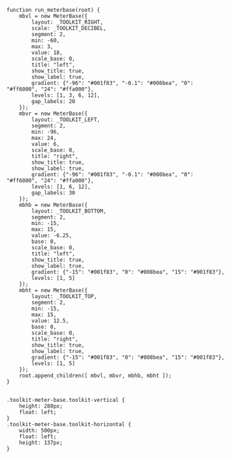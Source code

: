     function run_meterbase(root) {
        mbvl = new MeterBase({
            layout: _TOOLKIT_RIGHT,
            scale: _TOOLKIT_DECIBEL,
            segment: 2,
            min: -60,
            max: 3,
            value: 18,
            scale_base: 0,
            title: "left",
            show_title: true,
            show_label: true,
            gradient: {"-96": "#001f83", "-0.1": "#008bea", "0": "#ff6000", "24": "#ffa000"},
            levels: [1, 3, 6, 12],
            gap_labels: 20
        });
        mbvr = new MeterBase({
            layout: _TOOLKIT_LEFT,
            segment: 2,
            min: -96,
            max: 24,
            value: 6,
            scale_base: 0,
            title: "right",
            show_title: true,
            show_label: true,
            gradient: {"-96": "#001f83", "-0.1": "#008bea", "0": "#ff6000", "24": "#ffa000"},
            levels: [1, 6, 12],
            gap_labels: 30
        });
        mbhb = new MeterBase({
            layout: _TOOLKIT_BOTTOM,
            segment: 2,
            min: -15,
            max: 15,
            value: -6.25,
            base: 0,
            scale_base: 0,
            title: "left",
            show_title: true,
            show_label: true,
            gradient: {"-15": "#001f83", "0": "#008bea", "15": "#001f83"},
            levels: [1, 5]
        });
        mbht = new MeterBase({
            layout: _TOOLKIT_TOP,
            segment: 2,
            min: -15,
            max: 15,
            value: 12.5,
            base: 0,
            scale_base: 0,
            title: "right",
            show_title: true,
            show_label: true,
            gradient: {"-15": "#001f83", "0": "#008bea", "15": "#001f83"},
            levels: [1, 5]
        });
        root.append_children([ mbvl, mbvr, mbhb, mbht ]);
    }
<pre class='css prettyprint source'><code>
.toolkit-meter-base.toolkit-vertical {
    height: 280px;
    float: left;
}
.toolkit-meter-base.toolkit-horizontal {
    width: 500px;
    float: left;
    height: 137px;
}
</code></pre>
<script> prepare_example(); </script>
